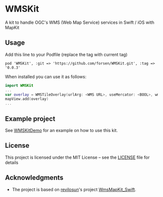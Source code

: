 # WMSKit
A kit to handle OGC's WMS (Web Map Service) services in Swift / iOS with MapKit

## Usage
Add this line to your Podfile (replace the tag with current tag)
```
pod 'WMSKit', :git => 'https://github.com/forsen/WMSKit.git', :tag => '0.0.3'
```

When installed you can use it as follows:
```Swift
import WMSKit
...
var overlay = WMSTileOverlay(urlArg: <WMS URL>, useMercator: <BOOL>, wmsVersion: <WMSVERSION>)
mapView.add(overlay)
...
```

## Example project
See [WMSKitDemo](https://github.com/forsen/WMSKitDemo) for an example on how to use this kit. 

## License
This project is licensed under the MIT License – see the [LICENSE](../master/LICENSE) file for details

## Acknowledgments
* The project is based on [revilosun](https://github.com/revilosun)'s project [WmsMapKit_Swift](https://github.com/revilosun/WmsMapKit_Swift).
